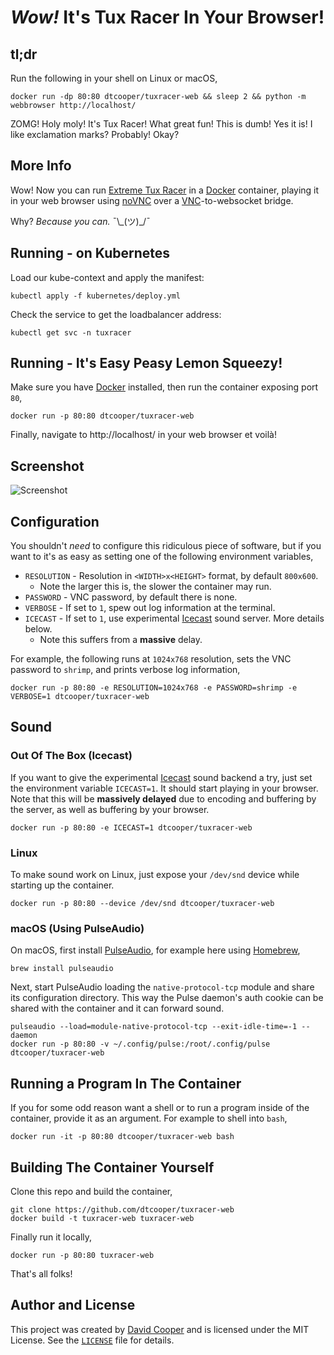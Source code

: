 # _Wow!_ It's Tux Racer In Your Browser!

## tl;dr

Run the following in your shell on Linux or macOS,

```shell
docker run -dp 80:80 dtcooper/tuxracer-web && sleep 2 && python -m webbrowser http://localhost/
```

ZOMG! Holy moly! It's Tux Racer! What great fun! This is dumb! Yes it is! I like
exclamation marks? Probably! Okay?

## More Info

Wow! Now you can run [Extreme Tux Racer](https://sourceforge.net/projects/extremetuxracer/)
in a [Docker](https://www.docker.com/) container, playing it in your web browser
using [noVNC](http://novnc.com/) over a
[VNC](http://www.karlrunge.com/x11vnc/)-to-websocket bridge.

Why? _Because you can._ ¯\\\_(ツ)\_/¯

## Running - on Kubernetes
Load our kube-context and apply the manifest:

```
kubectl apply -f kubernetes/deploy.yml
```

Check the service to get the loadbalancer address:

```
kubectl get svc -n tuxracer
```


## Running - It's Easy Peasy Lemon Squeezy!

Make sure you have [Docker](https://www.docker.com/) installed, then run the
container exposing port `80`,

```
docker run -p 80:80 dtcooper/tuxracer-web
```

Finally, navigate to http://localhost/ in your web browser et voilà!

## Screenshot

![Screenshot](https://raw.githubusercontent.com/dtcooper/tuxracer-web/master/screenshot.png)

## Configuration

You shouldn't _need_ to configure this ridiculous piece of software, but if you
want to it's as easy as setting one of the following environment variables,

* `RESOLUTION` - Resolution in `<WIDTH>x<HEIGHT>` format, by default `800x600`.
    - Note the larger this is, the slower the container may run.
* `PASSWORD` - VNC password, by default there is none.
* `VERBOSE` - If set to `1`, spew out log information at the terminal.
* `ICECAST` - If set to `1`, use experimental [Icecast](http://icecast.org/)
  sound server. More details below.
    - Note this suffers from a **massive** delay.

For example, the following runs at `1024x768` resolution, sets the VNC password
to `shrimp`, and prints verbose log information,

```shell
docker run -p 80:80 -e RESOLUTION=1024x768 -e PASSWORD=shrimp -e VERBOSE=1 dtcooper/tuxracer-web
```

## Sound

### Out Of The Box (Icecast)

If you want to give the experimental [Icecast](http://icecast.org/) sound
backend a try, just set the environment variable `ICECAST=1`. It should start
playing in your browser. Note that this will be **massively delayed** due to
encoding and buffering by the server, as well as buffering by your browser.

```shell
docker run -p 80:80 -e ICECAST=1 dtcooper/tuxracer-web
```

### Linux

To make sound work on Linux, just expose your `/dev/snd` device while starting
up the container.

```shell
docker run -p 80:80 --device /dev/snd dtcooper/tuxracer-web
```

### macOS (Using PulseAudio)

On macOS, first install [PulseAudio](https://www.freedesktop.org/wiki/Software/PulseAudio/),
for example here using [Homebrew](https://brew.sh/),

```shell
brew install pulseaudio
```

Next, start PulseAudio loading the `native-protocol-tcp` module and share its
configuration directory. This way the Pulse daemon's auth cookie can be shared
with the container and it can forward sound.

```shell
pulseaudio --load=module-native-protocol-tcp --exit-idle-time=-1 --daemon
docker run -p 80:80 -v ~/.config/pulse:/root/.config/pulse dtcooper/tuxracer-web
```

## Running a Program In The Container

If you for some odd reason want a shell or to run a program inside of the
container, provide it as an argument. For example to shell into `bash`,

```shell
docker run -it -p 80:80 dtcooper/tuxracer-web bash
```

## Building The Container Yourself

Clone this repo and build the container,

```shell
git clone https://github.com/dtcooper/tuxracer-web
docker build -t tuxracer-web tuxracer-web
```

Finally run it locally,

```shell
docker run -p 80:80 tuxracer-web
```

That's all folks!

## Author and License

This project was created by [David Cooper](http://dtcooper.com/) and is licensed
under the MIT License. See the
[`LICENSE`](https://github.com/dtcooper/tuxracer-web/blob/master/LICENSE) file
for details.
